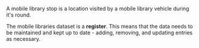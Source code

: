 A mobile library stop is a location visited by a mobile library vehicle during it's round.

The mobile libraries dataset is a **register**. This means that the data needs to be maintained and kept up to date - adding, removing, and updating entries as necessary.
